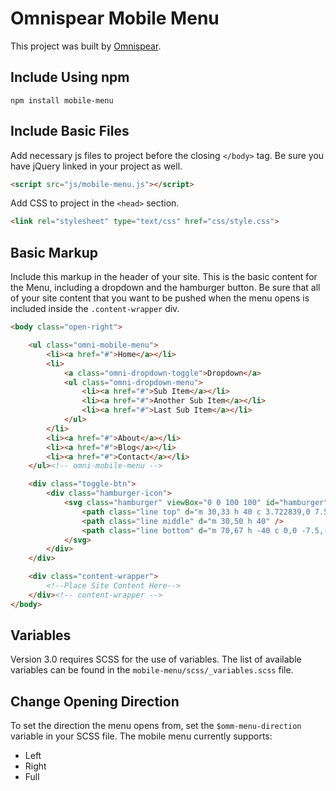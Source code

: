 # Omnispear Mobile Menu

This project was built by [Omnispear](http://www.omnispear.com/).

## Include Using npm

`npm install mobile-menu`

## Include Basic Files

Add necessary js files to project before the closing `</body>` tag. Be sure you have jQuery linked in your project as well.

```html
<script src="js/mobile-menu.js"></script>
```

Add CSS to project in the `<head>` section.

```html
<link rel="stylesheet" type="text/css" href="css/style.css">
```

## Basic Markup

Include this markup in the header of your site. This is the basic content for the Menu, including a dropdown and the hamburger button. Be sure that all of your site content that you want to be pushed when the menu opens is included inside the `.content-wrapper` div.

```html
<body class="open-right">

    <ul class="omni-mobile-menu">
        <li><a href="#">Home</a></li>
        <li>
            <a class="omni-dropdown-toggle">Dropdown</a>
            <ul class="omni-dropdown-menu">
                <li><a href="#">Sub Item</a></li>
                <li><a href="#">Another Sub Item</a></li>
                <li><a href="#">Last Sub Item</a></li>
            </ul>
        </li>
        <li><a href="#">About</a></li>
        <li><a href="#">Blog</a></li>
        <li><a href="#">Contact</a></li>
    </ul><!-- omni-mobile-menu -->

    <div class="toggle-btn">
        <div class="hamburger-icon">
            <svg class="hamburger" viewBox="0 0 100 100" id="hamburger">
                <path class="line top" d="m 30,33 h 40 c 3.722839,0 7.5,3.126468 7.5,8.578427 0,5.451959 -2.727029,8.421573 -7.5,8.421573 h -20" />
                <path class="line middle" d="m 30,50 h 40" />
                <path class="line bottom" d="m 70,67 h -40 c 0,0 -7.5,-0.802118 -7.5,-8.365747 0,-7.563629 7.5,-8.634253 7.5,-8.634253 h 20" />
            </svg>
        </div>
    </div>

    <div class="content-wrapper">
        <!--Place Site Content Here-->
    </div><!-- content-wrapper -->
</body>
```

## Variables

Version 3.0 requires SCSS for the use of variables. The list of available variables can be found in the `mobile-menu/scss/_variables.scss` file.

## Change Opening Direction

To set the direction the menu opens from, set the `$omm-menu-direction` variable in your SCSS file. The mobile menu currently supports:

* Left
* Right
* Full
